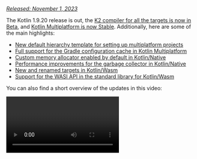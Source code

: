 [//]: # (title: What's new in Kotlin 1.9.20)

_[Released: November 1, 2023](releases.md#release-details)_

The Kotlin 1.9.20 release is out, the [K2 compiler for all the targets is now in Beta](#new-kotlin-k2-compiler-updates),
and [Kotlin Multiplatform is now Stable](#kotlin-multiplatform-is-stable). Additionally, here are some of the main highlights:

* [New default hierarchy template for setting up multiplatform projects](#template-for-configuring-multiplatform-projects)
* [Full support for the Gradle configuration cache in Kotlin Multiplatform](#full-support-for-the-gradle-configuration-cache-in-kotlin-multiplatform)
* [Custom memory allocator enabled by default in Kotlin/Native](#custom-memory-allocator-enabled-by-default)
* [Performance improvements for the garbage collector in Kotlin/Native](#performance-improvements-for-the-garbage-collector)
* [New and renamed targets in Kotlin/Wasm](#new-wasm-wasi-target-and-the-renaming-of-the-wasm-target-to-wasm-js)
* [Support for the WASI API in the standard library for Kotlin/Wasm](#support-for-the-wasi-api-in-the-standard-library)

You can also find a short overview of the updates in this video:

<video href="Ol_96CHKqg8" title="What's new in Kotlin 1.9.20"/>

## IDE support

The Kotlin plugins that support 1.9.20 are available for:

| IDE            | Supported versions                      |
|----------------|-----------------------------------------|
| IntelliJ IDEA  | 2023.1.x, 2023.2.x                      |
| Android Studio | Hedgehog (2023.1.1)*, Iguana (2023.2.1) |

\* The Kotlin 1.9.20 plugin will be included with Android Studio Hedgehog (231) and Iguana (232) in their upcoming releases.

## New Kotlin K2 compiler updates

The Kotlin team at JetBrains is continuing to stabilize the new K2 compiler, which will bring major performance improvements,
speed up new language feature development, unify all the platforms that Kotlin supports, and provide a better architecture for
multiplatform projects.

K2 is currently in **Beta** for all targets. [Read more in the release blog post](https://blog.jetbrains.com/kotlin/2023/11/kotlin-1-9-20-released/)

### Support for Kotlin/Wasm

Since this release, the Kotlin/Wasm supports the new K2 compiler.
[Learn how to enable it in your project](#how-to-enable-the-kotlin-k2-compiler).

### Preview kapt compiler plugin with K2

> Support for K2 in the kapt compiler plugin is [Experimental](components-stability.md).
> Opt-in is required (see details below), and you should use it only for evaluation purposes.
>
{type="warning"}

In 1.9.20, you can try using the [kapt compiler plugin](kapt.md) with the K2 compiler.
To use the K2 compiler in your project, add the following options to your `gradle.properties` file:

```text
kotlin.experimental.tryK2=true
kapt.use.k2=true
```

Alternatively, you can enable K2 for kapt by completing the following steps:
1. In your `build.gradle.kts` file, [set the language version](gradle-compiler-options.md#example-of-setting-a-languageversion) to `2.0`.
2. In your `gradle.properties` file, add `kapt.use.k2=true`.

If you encounter any issues when using kapt with the K2 compiler, please report them to our
[issue tracker](http://kotl.in/issue).

### How to enable the Kotlin K2 compiler

#### Enable K2 in Gradle

To enable and test the Kotlin K2 compiler, use the new language version with the following compiler option:

```bash
-language-version 2.0
```

You can specify it in your `build.gradle.kts` file:

```kotlin
kotlin {
   sourceSets.all {
       languageSettings {
           languageVersion = "2.0"
       }
   }
}
```

#### Enable K2 in Maven

To enable and test the Kotlin K2 compiler, update the `<project/>` section of your `pom.xml` file:

```xml
<properties>
    <kotlin.compiler.languageVersion>2.0</kotlin.compiler.languageVersion>
</properties>
```

#### Enable K2 in IntelliJ IDEA

To enable and test the Kotlin K2 compiler in IntelliJ IDEA, go to **Settings** | **Build, Execution, Deployment** |
**Compiler** | **Kotlin Compiler** and update the **Language Version** field to `2.0 (experimental)`.

### Leave your feedback on the new K2 compiler

We would appreciate any feedback you may have!

* Provide your feedback directly to K2 developers on Kotlin
  Slack – [get an invite](https://surveys.jetbrains.com/s3/kotlin-slack-sign-up?_gl=1*ju6cbn*_ga*MTA3MTk5NDkzMC4xNjQ2MDY3MDU4*_ga_9J976DJZ68*MTY1ODMzNzA3OS4xMDAuMS4xNjU4MzQwODEwLjYw)
  and join the [#k2-early-adopters](https://kotlinlang.slack.com/archives/C03PK0PE257) channel.
* Report any problems you faced with the new K2 compiler
  on [our issue tracker](https://kotl.in/issue).
* [Enable the Send usage statistics option](https://www.jetbrains.com/help/idea/settings-usage-statistics.html) to
  allow JetBrains to collect anonymous data about K2 usage.

## Kotlin/JVM

Starting with version 1.9.20, the compiler can generate classes containing Java 21 bytecode.

## Kotlin/Native

Kotlin 1.9.20 includes a Stable memory manager with the new memory allocator enabled by default, performance improvements for the garbage collector, and other updates:

* [Custom memory allocator enabled by default](#custom-memory-allocator-enabled-by-default)
* [Performance improvements for the garbage collector](#performance-improvements-for-the-garbage-collector)
* [Incremental compilation of `klib` artifacts](#incremental-compilation-of-klib-artifacts)
* [Managing library linkage issues](#managing-library-linkage-issues)
* [Companion object initialization on class constructor calls](#companion-object-initialization-on-class-constructor-calls)
* [Opt-in requirement for all cinterop declarations](#opt-in-requirement-for-all-cinterop-declarations)
* [Custom message for linker errors](#custom-message-for-linker-errors)
* [Removal of the legacy memory manager](#removal-of-the-legacy-memory-manager)
* [Change to our target tiers policy](#change-to-our-target-tiers-policy)

### Custom memory allocator enabled by default

Kotlin 1.9.20 comes with the new memory allocator enabled by default. It's designed to replace the previous default allocator,
`mimaloc`, to make garbage collection more efficient and improve the runtime performance of the [Kotlin/Native memory manager](native-memory-manager.md).

The new custom allocator divides system memory into pages, allowing independent sweeping in consecutive order.
Each allocation becomes a memory block within a page, and the page keeps track of block sizes.
Different page types are optimized for various allocation sizes.
The consecutive arrangement of memory blocks ensures efficient iteration through all allocated blocks.

When a thread allocates memory, it searches for a suitable page based on the allocation size.
Threads maintain a set of pages for different size categories.
Typically, the current page for a given size can accommodate the allocation.
If not, the thread requests a different page from the shared allocation space.
This page may already be available, require sweeping, or have to be created first.

The new allocator allows for multiple independent allocation spaces simultaneously,
which will enable the Kotlin team to experiment with different page layouts to improve performance even further.

#### How to enable the custom memory allocator

Starting with Kotlin 1.9.20, the new memory allocator is the default. No additional setup is required.

If you experience high memory consumption, you can switch back to `mimaloc` or the system allocator with `-Xallocator=mimalloc`
or `-Xallocator=std` in your Gradle build script. Please report such issues in [YouTrack](https://kotl.in/issue) to help
us improve the new memory allocator.

For the technical details of the new allocator's design, see this [README](https://github.com/JetBrains/kotlin/blob/master/kotlin-native/runtime/src/alloc/custom/README.md).

### Performance improvements for the garbage collector

The Kotlin team continues to improve the performance and stability of the new Kotlin/Native memory manager.
This release brings a number of significant changes to the garbage collector (GC), including the following 1.9.20 highlights:

* [](#full-parallel-mark-to-reduce-the-pause-time-for-the-gc)
* [](#tracking-memory-in-big-chunks-to-improve-the-allocation-performance)

#### Full parallel mark to reduce the pause time for the GC

Previously, the default garbage collector performed only a partial parallel mark. When the mutator thread was paused,
it would mark the GC's start from its own roots, like thread–local variables and the call stack.
Meanwhile, a separate GC thread was responsible for marking the start from global roots, as well as the roots of all mutators
that were actively running the native code and therefore not paused.

This approach worked well in cases where there were a limited number of global objects and the mutator threads spent
a considerable amount of time in a runnable state executing Kotlin code. However, this is not the case for typical iOS applications.

Now the GC uses a full parallel mark that combines paused mutators, the GC thread, and optional marker threads to process
the mark queue. By default, the marking process is performed by:

* Paused mutators. Instead of processing their own roots and then being idle while not actively executing code, they contribute
to the whole marking process.
* The GC thread. This ensures that at least one thread will perform marking.

This new approach makes the marking process more efficient, reducing the pause time of the GC.

#### Tracking memory in big chunks to improve the allocation performance

Previously, the GC scheduler tracked the allocation of each object individually. However, neither the new default custom
allocator nor the `mimalloc` memory allocator allocates separate storage for each object; they allocate large areas for several objects at once.

In Kotlin 1.9.20, the GC tracks areas instead of individual objects. This speeds up the allocation of small objects by reducing
the number of tasks performed on each allocation and, therefore, helps to minimize the garbage collector's memory usage.

### Incremental compilation of klib artifacts

> This feature is [Experimental](components-stability.md#stability-levels-explained).
> It may be dropped or changed at any time. Opt-in is required (see details below).
> Use it only for evaluation purposes. We would appreciate your feedback on it in [YouTrack](https://kotl.in/issue).
>
{type="warning"}

Kotlin 1.9.20 introduces a new compilation time optimization for Kotlin/Native.
The compilation of `klib` artifacts into native code is now partially incremental.

When compiling Kotlin source code into native binary in debug mode, the compilation goes through two stages:

1. Source code is compiled into `klib` artifacts.
2. `klib` artifacts, along with dependencies, are compiled into a binary.

To optimize the compilation time in the second stage, the team has already implemented compiler caches for dependencies.
They are compiled into native code only once, and the result is reused every time a binary is compiled.
But `klib` artifacts built from project sources were always fully recompiled into native code at every project change.

With the new incremental compilation, if the project module change causes only a partial recompilation of source code into
`klib` artifacts, just a part of the `klib` is further recompiled into a binary.

To enable incremental compilation, add the following option to your `gradle.properties` file:

```none
kotlin.incremental.native=true
```

If you face any issues, report such cases to [YouTrack](https://kotl.in/issue).

### Managing library linkage issues

This release improves the way the Kotlin/Native compiler handles linkage issues in Kotlin libraries. Error messages now 
include more readable declarations as they use signature names instead of hashes, helping you find and fix the issue more
easily. Here's an example:

```text
No function found for symbol 'org.samples/MyClass.removedFunction|removedFunction(kotlin.Int;kotlin.String){}[0]'
```
The Kotlin/Native compiler detects linkage issues between third-party Kotlin libraries and reports errors at runtime. 
You might face such issues if the author of one third-party Kotlin library makes an incompatible change in experimental 
APIs that another third-party Kotlin library consumes.

Starting with Kotlin 1.9.20, the compiler detects linkage issues in silent mode by default. You can adjust this 
setting in your projects:

* If you want to record these issues in your compilation logs, enable warnings with the `-Xpartial-linkage-loglevel=WARNING` compiler option.
* It's also possible to raise the severity of reported warnings to compilation errors with `-Xpartial-linkage-loglevel=ERROR`. 
In this case, the compilation fails, and you get all the errors in the compilation log. Use this option to examine the linkage issues more closely.

```kotlin
// An example of passing compiler options in a Gradle build file:
kotlin {
   macosX64("native") {
       binaries.executable()


       compilations.configureEach {
           compilerOptions.configure {


               // To report linkage issues as warnings:
               freeCompilerArgs.add("-Xpartial-linkage-loglevel=WARNING")


               // To raise linkage warnings to errors:
               freeCompilerArgs.add("-Xpartial-linkage-loglevel=ERROR")
           }
       }
   }
}
```

If you face unexpected problems with this feature, you can always opt out with the
`-Xpartial-linkage=disable` compiler option. Don't hesitate to report such cases to [our issue
tracker](https://kotl.in/issue).

### Companion object initialization on class constructor calls

Starting with Kotlin 1.9.20, the Kotlin/Native backend calls static initializers for companion objects in class constructors:

```kotlin
class Greeting {
    companion object {
        init {
            print("Hello, Kotlin!") 
        }
    }
}

fun main() {
    val start = Greeting() // Prints "Hello, Kotlin!"
}
```

The behavior is now unified with Kotlin/JVM, where a companion object is initialized when the corresponding class matching
the semantics of a Java static initializer is loaded (resolved).

Now that the implementation of this feature is more consistent between platforms, it's easier to share code in Kotlin 
Multiplatform projects.

### Opt-in requirement for all cinterop declarations

Starting with Kotlin 1.9.20, all Kotlin declarations generated by the `cinterop` tool from C and Objective-C libraries, like 
libcurl and libxml, are marked with `@ExperimentalForeignApi`. If the opt-in annotation is missing, your code won't compile.

This requirement reflects the [Experimental](components-stability.md#stability-levels-explained) status of the import of C
and Objective-C libraries. We recommend that you confine its use to specific areas in your projects. This will make 
your migration easier once we begin stabilizing the import.

> As for native platform libraries shipped with Kotlin/Native (like Foundation, UIKit, and POSIX),  only some of their 
> APIs need an opt-in with `@ExperimentalForeignApi`. In such cases, you get a warning with an opt-in requirement.
>
{type="note"}

### Custom message for linker errors

If you're a library author, you can now help your users resolve linker errors with custom messages.

If your Kotlin library depends on C or Objective-C libraries, for example, using the [CocoaPods integration](native-cocoapods.md),
its users need to have these dependent libraries locally on the machine or configure them explicitly in the project build script.
If this was not the case, users used to get a confusing "Framework not found" message.

You can now provide a specific instruction or a link in the compilation failure message. To do that, pass the `-Xuser-setup-hint`
compiler option to `cinterop` or add a `userSetupHint=message` property to your `.def` file.

### Removal of the legacy memory manager

The [new memory manager](native-memory-manager.md) was introduced in Kotlin 1.6.20 and became the default in 1.7.20. 
Since then, it has been receiving further updates and performance improvements and has become Stable.

The time has come to complete the deprecation cycle and remove the legacy memory manager. If you're still using it, remove 
the `kotlin.native.binary.memoryModel=strict` option from your `gradle.properties` and follow our [Migration guide](native-migration-guide.md)
to make the necessary changes.

###  Change to our target tiers policy

We've decided to upgrade the requirements for [tier 1 support](native-target-support.md#tier-1). The Kotlin team is now 
committed to providing source and binary compatibility between compiler releases for targets eligible for tier 1. They 
must also be regularly tested with CI tools to be able to compile and run. Currently, tier 1 includes the following targets 
for macOS hosts:

* `macosX64`
* `macosArm64`
* `iosSimulatorArm64`
* `iosX64`

In Kotlin 1.9.20, we've also removed a number of previously deprecated targets, namely:

* `iosArm32`
* `watchosX86`
* `wasm32`
* `mingwX86`
* `linuxMips32`
* `linuxMipsel32`

See the full list of currently [supported targets](native-target-support.md).

## Kotlin Multiplatform

Kotlin 1.9.20 focuses on the stabilization of Kotlin Multiplatform and makes new steps in improving developer experience
with the new project wizards and other notable features:

* [Kotlin Multiplatform is Stable](#kotlin-multiplatform-is-stable)
* [Template for configuring multiplatform projects](#template-for-configuring-multiplatform-projects)
* [New project wizard](#new-project-wizard)
* [Full support for the Gradle Configuration cache](#full-support-for-the-gradle-configuration-cache-in-kotlin-multiplatform)
* [Easier configuration of new standard library versions in Gradle](#easier-configuration-of-new-standard-library-versions-in-gradle)
* [Default support for third-party cinterop libraries](#default-support-for-third-party-cinterop-libraries)
* [Support for Kotlin/Native compilation caches in Compose Multiplatform projects](#support-for-kotlin-native-compilation-caches-in-compose-multiplatform-projects)
* [Compatibility guidelines](#compatibility-guidelines)

### Kotlin Multiplatform is Stable

The 1.9.20 release marks an important milestone in the evolution of Kotlin: [Kotlin Multiplatform](multiplatform.md) has finally
become Stable. This means that the technology is safe to use in your projects and 100% ready for production. It also
means that further development of Kotlin Multiplatform will continue according to our strict [backward compatibility rules](https://kotlinfoundation.org/language-committee-guidelines/).

Please note that some advanced features of Kotlin Multiplatform are still evolving. When using them, you'll receive a warning that describes
the current stability status of the feature you're using. Before using any experimental functionality in IntelliJ IDEA,  
you'll need to enable it explicitly in **Settings** | **Advanced Settings** | **Kotlin** | **Experimental Multiplatform**.

* Visit the [Kotlin blog](https://blog.jetbrains.com/kotlin/2023/11/kotlin-multiplatform-stable/) to learn more about the Kotlin Multiplatform stabilization and future plans.
* Check out the [Multiplatform compatibility guide](multiplatform-compatibility-guide.md) to see what significant changes were made on the way to stabilization.
* Read about the [mechanism of expected and actual declarations](multiplatform-expect-actual.md), an important part of Kotlin Multiplatform that was also partially stabilized in this release.

### Template for configuring multiplatform projects

Starting with Kotlin 1.9.20, the Kotlin Gradle plugin automatically creates shared source sets for popular multiplatform scenarios.
If your project setup is one of them, you don't need to configure the source set hierarchy manually.
Just explicitly specify the targets necessary for your project.

Setup is now easier thanks to the default hierarchy template, a new feature of the Kotlin Gradle plugin.
It's a predefined template of a source set hierarchy built into the plugin.
It includes intermediate source sets that Kotlin automatically creates for the targets you declared.
[See the full template](#see-the-full-hierarchy-template).

#### Create your project easier

Consider a multiplatform project that targets both Android and iPhone devices and is developed on an Apple silicon MacBook.
Compare how this project is set up between different versions of Kotlin:

<table header-style="top">
   <tr>
       <td>Kotlin 1.9.0 and earlier (a standard setup)</td>
       <td>Kotlin 1.9.20</td>
   </tr>
   <tr>
<td>

```kotlin
kotlin {
    androidTarget()
    iosArm64()
    iosSimulatorArm64()

    sourceSets {
        val commonMain by getting

        val iosMain by creating {
            dependsOn(commonMain)
        }

        val iosArm64Main by getting {
            dependsOn(iosMain)
        }

        val iosSimulatorArm64Main by getting {
            dependsOn(iosMain)
        }
    }
}
```

</td>
<td>

```kotlin
kotlin {
    androidTarget()
    iosArm64()
    iosSimulatorArm64()
   
    // The iosMain source set is created automatically
}
```

</td>
</tr>
</table>

Notice how the use of the default hierarchy template considerably reduces the amount of boilerplate code needed to set
up your project.

When you declare the `androidTarget`, `iosArm64`, and `iosSimulatorArm64` targets in your code, the Kotlin Gradle plugin finds
suitable shared source sets from the template and creates them for you. The resulting hierarchy looks like this:

![An example of the default target hierarchy in use](default-hierarchy-example.svg){thumbnail="true" width="350" thumbnail-same-file="true"}

Green source sets are actually created and included in the project, while gray ones from the default template are ignored.

#### Use completion for source sets

To make it easier to work with the created project structure, IntelliJ IDEA now provides completion for source sets created with the default hierarchy template:

<img src="multiplatform-hierarchy-completion.png" alt="IDE completion for source set names" width="350" animated="true"/>

Kotlin also warns you if you attempt to access a source set that doesn't exist because you haven't declared the respective target.
In the example below, there is no JVM target (only `androidTarget`, which is not the same). But let's try to use the `jvmMain` source set
and see what happens:

```kotlin
kotlin {
    androidTarget()
    iosArm64()
    iosSimulatorArm64()

    sourceSets {
        jvmMain {
        }
    }
}
```

In this case, Kotlin reports a warning in the build log:

```none
w: Accessed 'source set jvmMain' without registering the jvm target:
  kotlin {
      jvm() /* <- register the 'jvm' target */

      sourceSets.jvmMain.dependencies {

      }
  }
```

#### Set up the target hierarchy

Starting with Kotlin 1.9.20, the default hierarchy template is automatically enabled. In most cases, no additional setup is required.

However, if you're migrating existing projects created before 1.9.20, you might encounter a warning if you had previously
introduced intermediate sources manually with  `dependsOn()` calls. To solve this issue, do the following:

* If your intermediate source sets are currently covered by the default hierarchy template, remove all manual `dependsOn()`
  calls and source sets created with `by creating` constructions.

  To check the list of all default source sets, see the [full hierarchy template](#see-the-full-hierarchy-template).

* If you want to have additional source sets that the default hierarchy template doesn't provide, for example, one that
  shares code between a macOS and a JVM target, adjust the hierarchy by reapplying the template explicitly with `applyDefaultHierarchyTemplate()`
  and configuring additional source sets manually as usual with `dependsOn()`:

  ```kotlin
  kotlin {
      jvm()
      macosArm64()
      iosArm64()
      iosSimulatorArm64()

      // Apply the default hierarchy explicitly. It'll create, for example, the iosMain source set:
      applyDefaultHierarchyTemplate()

      sourceSets {
          // Create an additional jvmAndMacos source set
          val jvmAndMacos by creating {
              dependsOn(commonMain.get())
          }

          macosArm64Main.get().dependsOn(jvmAndMacos)
          jvmMain.get().dependsOn(jvmAndMacos)
      }
  }
  ```

* If there are already source sets in your project that have the exact same names as those generated by the template
  but that are shared among different sets of targets, there's currently no way to modify the default `dependsOn` relations between
  the template's source sets.

  One option you have here is to find different source sets for your purposes, either in the default hierarchy template
  or ones that have been manually created. Another is to opt out of the template completely.

  To opt out, add `kotlin.mpp.applyDefaultHierarchyTemplate=false` to your `gradle.properties` and configure all other
  source sets manually.

  We're currently working on an API for creating your own hierarchy templates to simplify the setup process in such cases.

#### See the full hierarchy template {initial-collapse-state="collapsed"}

When you declare the targets to which your project compiles,
the plugin picks the shared source sets from the template accordingly and creates them in your project.

![Default hierarchy template](full-template-hierarchy.svg)

> This example only shows the production part of the project, omitting the `Main` suffix
> (for example, using `common` instead of `commonMain`). However, everything is the same for `*Test` sources as well.
>
{type="tip"}

### New project wizard

The JetBrains team is introducing a new way of creating cross–platform projects – the [Kotlin Multiplatform web wizard](https://kmp.jetbrains.com).

This first implementation of the new Kotlin Multiplatform wizard covers the most popular Kotlin Multiplatform
use cases. It incorporates all the feedback about previous project templates and makes the architecture as robust and
reliable as possible.

The new wizard has a distributed architecture that allows us to have a unified backend and
different frontends, with the web version being the first step. We're considering both implementing an IDE version and
creating a command-line tool in the future. On the web, you always get the latest version of the wizard, while
in IDEs you'll need to wait for the next release.

With the new wizard, project setup is easier than ever. You can tailor your projects to your needs by
choosing the target platforms for mobile, server, and desktop development. We also plan to add web development in future releases.

<img src="multiplatform-web-wizard.png" alt="Multiplatform web wizard" width="400"/>

The new project wizard is now the preferred way to create cross–platform projects with Kotlin. Since 1.9.20, the Kotlin
plugin no longer provides a **Kotlin Multiplatform** project wizard in IntelliJ IDEA.

The new wizard will guide you easily through the initial setup, making the onboarding process much smoother.
If you encounter any issues, please report them to [YouTrack](https://kotl.in/issue) to help us improve your experience
with the wizard.

<a href="https://kmp.jetbrains.com">
   <img src="multiplatform-create-project-button.png" alt="Create a project"/>
</a>

### Full support for the Gradle configuration cache in Kotlin Multiplatform

Previously, we introduced a [preview](whatsnew19.md#preview-of-the-gradle-configuration-cache) of the Gradle configuration
cache, which was available for Kotlin multiplatform libraries. With 1.9.20, the Kotlin Multiplatform plugin takes a step further.

It now supports the Gradle configuration cache in the [Kotlin CocoaPods Gradle plugin](native-cocoapods-dsl-reference.md),
as well as in the integration tasks that are necessary for Xcode builds, like `embedAndSignAppleFrameworkForXcode`.

Now all multiplatform projects can take advantage of the improved build time.
The Gradle configuration cache speeds up the build process by reusing the results of the configuration phase for subsequent builds.
For more details and setup instructions, see the [Gradle documentation](https://docs.gradle.org/current/userguide/configuration_cache.html#config_cache:usage).

### Easier configuration of new standard library versions in Gradle

When you create a multiplatform project, a dependency for the standard library (`stdlib`) is added automatically to each
source set. This is the easiest way to get started with your multiplatform projects.

Previously, if you wanted to configure a dependency on the standard library manually, you needed to configure it for
each source set individually. From `kotlin-stdlib:1.9.20` onward, you only need to configure the dependency **once** in
the `commonMain` root source set:

<table header-style="top">
   <tr>
       <td>Standard library version 1.9.10 and earlier</td>
       <td>Standard library version 1.9.20</td>
   </tr>
   <tr>
<td>

```kotlin
kotlin {
    sourceSets {
       // For the common source set
        val commonMain by getting {
            dependencies {
                implementation("org.jetbrains.kotlin:kotlin-stdlib-common:1.9.10")
            }

       // For the JVM source set
        val jvmMain by getting {
            dependencies {
                implementation("org.jetbrains.kotlin:kotlin-stdlib:1.9.10")
            }
       // For the JS source set
        val jsMain by getting {
            dependencies {
                implementation("org.jetbrains.kotlin:kotlin-stdlib-js:1.9.10")
            }
        }
    }
}
```

</td>
<td>

```kotlin
kotlin {
    sourceSets {
        commonMain {
            dependencies {
                implementation("org.jetbrains.kotlin:kotlin-stdlib:1.9.20")
            }
        }
    }
}
```

</td>
</tr>
</table>

This change was made possible by including new information in the Gradle metadata of the standard library. This allows
Gradle to automatically resolve the correct standard library artifacts for the other source sets.

### Default support for third-party cinterop libraries

Kotlin 1.9.20 adds default support (rather than support by opt-in) for all cinterop dependencies in projects that have 
the [Kotlin CocoaPods Gradle](native-cocoapods.md) plugin applied.

This means you can now share more native code without being limited by platform–specific dependencies. For example, you can add
[dependencies on Pod libraries](native-cocoapods-libraries.md) to the `iosMain` shared source set.

Previously, this only worked with [platform-specific libraries](native-platform-libs.md) shipped with a Kotlin/Native
distribution (like Foundation, UIKit, and POSIX). All third-party Pod libraries are now available in shared source sets by
default. You no longer need to specify a separate Gradle property to support them.

### Support for Kotlin/Native compilation caches in Compose Multiplatform projects

This release resolves a compatibility issue with the Compose Multiplatform compiler plugin, which mostly affected
Compose Multiplatform projects for iOS.

To work around this issue, you had to disable caching by using the `kotlin.native.cacheKind=none` Gradle property. However, this
workaround came at a performance cost: It slowed down compilation time as caching didn't work in the Kotlin/Native compiler.

Now that the issue is fixed, you can remove `kotlin.native.cacheKind=none` from your `gradle.properties` file and enjoy
the improved compilation times in your Compose Multiplatform projects.

For more tips on improving compilation times, see the [Kotlin/Native documentation](native-improving-compilation-time.md).

### Compatibility guidelines

When configuring your projects, check the Kotlin Multiplatform Gradle plugin's compatibility with the available Gradle, Xcode,
and Android Gradle plugin (AGP) versions:

| Kotlin Multiplatform Gradle plugin | Gradle | Android Gradle plugin | Xcode |
|---------------------------|------|----|----|
| 1.9.20        | 7.5 and later | 7.4.2–8.2 | 15.0. See details below |

As of this release, the recommended version of Xcode is 15.0. Libraries delivered with Xcode 15.0 are fully supported, and
you can access them from anywhere in your Kotlin code.

However, XCode 14.3 should still work in the majority of cases. Keep in mind that if you use version 14.3 on your local
machine, libraries delivered with Xcode 15 will be visible but not accessible.

## Kotlin/Wasm

In 1.9.20, Kotlin Wasm reached the [Alpha level](components-stability.md) of stability.

* [Compatibility with Wasm GC phase 4 and final opcodes](#compatibility-with-wasm-gc-phase-4-and-final-opcodes)
* [New `wasm-wasi` target, and the renaming of the `wasm` target to `wasm-js`](#new-wasm-wasi-target-and-the-renaming-of-the-wasm-target-to-wasm-js)
* [Support for the WASI API in standard library](#support-for-the-wasi-api-in-the-standard-library)
* [Kotlin/Wasm API improvements](#kotlin-wasm-api-improvements)

> Kotlin Wasm is [Alpha](components-stability.md).
> It is subject to change at any time. Use it only for evaluation purposes.
>
> We would appreciate your feedback on it in [YouTrack](https://kotl.in/issue).
>
{type="note"}

### Compatibility with Wasm GC phase 4 and final opcodes

Wasm GC moves to the final phase and it requires updates of opcodes – constant numbers used in the binary representation.
Kotlin 1.9.20 supports the latest opcodes, so we strongly recommend that you update your Wasm projects to the latest version of Kotlin.
We also recommend using the latest versions of browsers with the Wasm environment:
* Version 119 or newer for Chrome and Chromium–based browsers.
* Version 119 or newer for Firefox. Note that in Firefox 119, you need to [turn on Wasm GC manually](wasm-get-started.md#troubleshooting).

### New `wasm-wasi` target, and the renaming of the `wasm` target to `wasm-js`

In this release, we're introducing a new target for Kotlin/Wasm – `wasm-wasi`. We're also renaming the `wasm` target to `wasm-js`.
In the Gradle DSL, these targets are available as `wasmWasi {}` and `wasmJs {}`, respectively.

To use these targets in your project, update the `build.gradle.kts` file:

```kotlin
kotlin {
   wasmWasi {
      // ...
   }
   wasmJs {
      // ...
   }
}
```

The previously introduced `wasm {}` block has been deprecated in favor of `wasmJs {}`.

To migrate your existing Kotlin/Wasm project, do the following:
* In the `build.gradle.kts` file, rename the `wasm {}` block to `wasmJs {}`.
* In your project structure, rename the `wasmMain` directory to `wasmJsMain`.

### Support for the WASI API in the standard library

In this release, we have included support for [WASI](https://github.com/WebAssembly/WASI), a system interface for the Wasm platform.
WASI support makes it easier for you to use Kotlin/Wasm outside of browsers, for example in server–side applications, by offering
a standardized set of APIs for accessing system resources. In addition, WASI provides capability–based security – another
layer of security when accessing external resources.

To run Kotlin/Wasm applications, you need a VM that supports Wasm Garbage Collection (GC), for example, Node.js or Deno.
Wasmtime, WasmEdge, and others are still working towards full Wasm GC support.

To import a WASI function, use the `@WasmImport` annotation:

```kotlin
import kotlin.wasm.WasmImport

@WasmImport("wasi_snapshot_preview1", "clock_time_get")
private external fun wasiRawClockTimeGet(clockId: Int, precision: Long, resultPtr: Int): Int
```

[You can find a full example in our GitHub repository](https://github.com/Kotlin/kotlin-wasm-examples/tree/main/wasi-example).

> It isn't possible to use [interoperability with JavaScript](wasm-js-interop.md), while targeting `wasmWasi`.
>
{type="note"}

### Kotlin/Wasm API improvements

This release delivers several quality-of-life improvements to the Kotlin/Wasm API.
For example, you're no longer required to return a value for DOM event listeners:

<table header-style="top">
   <tr>
       <td>Before 1.9.20</td>
       <td>In 1.9.20</td>
   </tr>
   <tr>
<td>

```kotlin
fun main() {
	window.onload = {
    	document.body?.sayHello()
    	null
	}
}
```

</td>
<td>

```kotlin
fun main() {
    window.onload = { document.body?.sayHello() }
}
```

</td>
</tr>
</table>

## Gradle

Kotlin 1.9.20 is fully compatible with Gradle 6.8.3 through 8.1. You can also use Gradle versions up to the latest Gradle
release, but if you do, keep in mind that you might encounter deprecation warnings or some new Gradle features might not work.

This version brings the following changes:
* [Support for test fixtures to access internal declarations](#support-for-test-fixtures-to-access-internal-declarations)
* [New property to configure paths to Konan directories](#new-property-to-configure-paths-to-konan-directories)
* [New build report metrics for Kotlin/Native tasks](#new-build-report-metrics-for-kotlin-native-tasks)

### Support for test fixtures to access internal declarations

In Kotlin 1.9.20, if you use Gradle's `java-test-fixtures` plugin, then your [test fixtures](https://docs.gradle.org/current/userguide/java_testing.html#sec:java_test_fixtures)
now have access to `internal` declarations within main source set classes. In addition, any test sources can also see any
`internal` declarations within test fixtures classes.

### New property to configure paths to Konan directories

In Kotlin 1.9.20, the `kotlin.data.dir` Gradle property is available to customize your path to the `~/konan` directory 
so that you don't have to configure it through an environment variable.

Alternatively, you can use the `-Xkonan-data-dir` argument to configure your custom path to the `~/konan` directory via 
the `cinterop` and  `konanc` tools.

### New build report metrics for Kotlin/Native tasks

In Kotlin 1.9.20, Gradle build reports now include metrics for Kotlin/Native tasks. Here is an example of a build report
containing these metrics:

```none
Total time for Kotlin tasks: 20.81 s (93.1 % of all tasks time)
Time   |% of Kotlin time|Task                            
15.24 s|73.2 %          |:compileCommonMainKotlinMetadata
5.57 s |26.8 %          |:compileNativeMainKotlinMetadata

Task ':compileCommonMainKotlinMetadata' finished in 15.24 s
Task info:
  Kotlin language version: 2.0
Time metrics:
  Total Gradle task time: 15.24 s
  Spent time before task action: 0.16 s
  Task action before worker execution: 0.21 s
  Run native in process: 2.70 s
    Run entry point: 2.64 s
Size metrics:
  Start time of task action: 2023-07-27T11:04:17

Task ':compileNativeMainKotlinMetadata' finished in 5.57 s
Task info:
  Kotlin language version: 2.0
Time metrics:
  Total Gradle task time: 5.57 s
  Spent time before task action: 0.04 s
  Task action before worker execution: 0.02 s
  Run native in process: 1.48 s
    Run entry point: 1.47 s
Size metrics:
  Start time of task action: 2023-07-27T11:04:32
```

In addition, the `kotlin.experimental.tryK2` build report now includes any Kotlin/Native tasks that were compiled and lists
the language version used:

```none
##### 'kotlin.experimental.tryK2' results #####
:lib:compileCommonMainKotlinMetadata: 2.0 language version
:lib:compileKotlinJvm: 2.0 language version
:lib:compileKotlinIosArm64: 2.0 language version
:lib:compileKotlinIosSimulatorArm64: 2.0 language version
:lib:compileKotlinLinuxX64: 2.0 language version
:lib:compileTestKotlinJvm: 2.0 language version
:lib:compileTestKotlinIosSimulatorArm64: 2.0 language version
:lib:compileTestKotlinLinuxX64: 2.0 language version
##### 100% (8/8) tasks have been compiled with Kotlin 2.0 #####
```

> If you use Gradle 8.0, you might come across some problems with build reports, especially when Gradle configuration
> caching is enabled. This is a known issue, which is fixed in Gradle 8.1 and later.
>
{type="note"}

## Standard library

In Kotlin 1.9.20, the [Kotlin/Native standard library becomes Stable](#the-kotlin-native-standard-library-becomes-stable),
and there are some new features:
* [Replacement of the Enum class values generic function](#replacement-of-the-enum-class-values-generic-function)
* [Improved performance of HashMap operations in Kotlin/JS](#improved-performance-of-hashmap-operations-in-kotlin-js)

### Replacement of the Enum class values generic function

> This feature is [Experimental](components-stability.md#stability-levels-explained). It may be dropped or changed at any time.
> Opt-in is required (see details below). Use it only for evaluation purposes. We would appreciate your feedback on it in [YouTrack](https://kotl.in/issue).
>
{type="warning"}

In Kotlin 1.9.0, the `entries` property for enum classes became Stable. The `entries` property is a modern and performant
replacement for the synthetic `values()` function. As part of Kotlin 1.9.20, there is a replacement for the generic 
`enumValues<T>()` function: `enumEntries<T>()`.

> The `enumValues<T>()` function is still supported, but we recommend that you use the `enumEntries<T>()` function instead
> because it has less performance impact. Every time you call `enumValues<T>()`, a new array is created, whereas whenever
> you call `enumEntries<T>()`, the same list is returned each time, which is far more efficient.
>
{type="tip"}

For example:

```kotlin
enum class RGB { RED, GREEN, BLUE }

@OptIn(ExperimentalStdlibApi::class)
inline fun <reified T : Enum<T>> printAllValues() {
    print(enumEntries<T>().joinToString { it.name })
}

printAllValues<RGB>() 
// RED, GREEN, BLUE
```

#### How to enable the enumEntries function

To try this feature, opt in with `@OptIn(ExperimentalStdlibApi)` and use language version 1.9 or later. If you use 
the latest version of the Kotlin Gradle plugin, you don't need to specify the language version to test the feature.

### The Kotlin/Native standard library becomes Stable

In Kotlin 1.9.0, we [explained](whatsnew19.md#the-kotlin-native-standard-library-s-journey-towards-stabilization) the 
actions we've taken to bring the Kotlin/Native standard library closer to our goal of stabilization. In Kotlin 1.9.20, 
we finally conclude this work and make the Kotlin/Native standard library Stable. Here are some highlights from this release:

* The [`Vector128`](https://kotlinlang.org/api/latest/jvm/stdlib/kotlinx.cinterop/-vector128/) class was moved from the  `kotlin.native` package to the `kotlinx.cinterop` package.
* The opt-in requirement level for `ExperimentalNativeApi` and `NativeRuntimeApi` annotations, which were introduced as part of Kotlin 1.9.0, has been raised from `WARNING` to `ERROR`.
* Kotlin/Native collections now detect concurrent modifications, for example, in the [`ArrayList`](https://kotlinlang.org/api/latest/jvm/stdlib/kotlin.collections/-array-list/) and [`HashMap`](https://kotlinlang.org/api/latest/jvm/stdlib/kotlin.collections/-hash-map/) collections.
* The [`printStackTrace()`](https://kotlinlang.org/api/latest/jvm/stdlib/kotlin/-throwable/print-stack-trace.html) function from the `Throwable` class now prints to `STDERR` instead of `STDOUT`.
  > The output format of `printStackTrace()` isn't Stable and is subject to change.
  >
  {type="warning"}

#### Improvements to the Atomics API

In Kotlin 1.9.0, we said that the Atomics API would be ready to become Stable when the Kotlin/Native standard library becomes
Stable. Kotlin 1.9.20 includes the following additional changes:

* Experimental `AtomicIntArray`, `AtomicLongArray`, and `AtomicArray<T>` classes are introduced. These new classes are 
designed specifically to be consistent with Java's atomic arrays so that in the future, they can be included in the common standard library.
  > The `AtomicIntArray`, `AtomicLongArray`, and `AtomicArray<T>` classes are
  > [Experimental](components-stability.md#stability-levels-explained). They may be dropped or changed at any time. To 
  > try them, opt in with `@OptIn(ExperimentalStdlibApi)`. Use them only for evaluation purposes. We would
  > appreciate your feedback in [YouTrack](https://kotl.in/issue).
  >
  {type="warning"}
* In the `kotlin.native.concurrent package`, the Atomics API that was deprecated in Kotlin 1.9.0 with deprecation level `WARNING` has had its deprecation level raised to `ERROR`.
* In the `kotlin.concurrent` package, member functions of the [`AtomicInt`](https://kotlinlang.org/api/latest/jvm/stdlib/kotlin.concurrent/-atomic-int/index.html) and [`AtomicLong`](https://kotlinlang.org/api/latest/jvm/stdlib/kotlin.concurrent/-atomic-long/index.html) classes that had deprecation level: `ERROR`, have been removed.
* All [member functions](https://kotlinlang.org/api/latest/jvm/stdlib/kotlin.concurrent/-atomic-reference/#functions) of the `AtomicReference` class now use atomic intrinsic functions.

For more information on all of the changes in Kotlin 1.9.20, see our [YouTrack ticket](https://youtrack.jetbrains.com/issue/KT-61028/Behavioural-changes-to-the-Native-stdlib-API).

### Improved performance of HashMap operations in Kotlin/JS

Kotlin 1.9.20 improves the performance of `HashMap` operations and reduces their memory footprint in Kotlin/JS. Internally,
Kotlin/JS has changed its internal implementation to open addressing. This means that you should see performance improvements when you:
* Insert new elements into a `HashMap`.
* Search for existing elements in a `HashMap`.
* Iterate through keys or values in a `HashMap`.

## Documentation updates

The Kotlin documentation has received some notable changes:
* The [JVM Metadata](https://kotlinlang.org/api/kotlinx-metadata-jvm/) API reference – Explore how you can parse metadata with Kotlin/JVM.
* [Time measurement guide](time-measurement.md) – Learn how to calculate and measure time in Kotlin.
* Improved Collections chapter in the [tour of Kotlin](kotlin-tour-welcome.md) – Learn the fundamentals of the Kotlin programming language with chapters including both theory and practice.
* [Definitely non-nullable types](generics.md#definitely-non-nullable-types) – Learn about definitely non-nullable generic types.
* Improved [Arrays page](arrays.md) – Learn about arrays and when to use them.
* [Expected and actual declarations in Kotlin Multiplatform](multiplatform-expect-actual.md) – Learn about the Kotlin mechanism of expected and actual declarations in Kotlin Multiplatform.

## Install Kotlin 1.9.20

### Check the IDE version

[IntelliJ IDEA](https://www.jetbrains.com/idea/download/) 2023.1.x and 2023.2.x automatically suggest updating the Kotlin
plugin to version 1.9.20. IntelliJ IDEA 2023.3 will include the Kotlin 1.9.20 plugin.

Android Studio Hedgehog (231) and Iguana (232) will support Kotlin 1.9.20 in their upcoming releases.

The new command–line compiler is available for download on the [GitHub release page](https://github.com/JetBrains/kotlin/releases/tag/v1.9.20).

### Configure Gradle settings

To download Kotlin artifacts and dependencies, update your `settings.gradle(.kts)` file to use the Maven Central repository:

```kotlin
pluginManagement {
    repositories {
        mavenCentral()
        gradlePluginPortal()
    }
}
```
{validate="false"}

If the repository is not specified, Gradle uses the sunset JCenter repository, which could lead to issues with Kotlin artifacts.